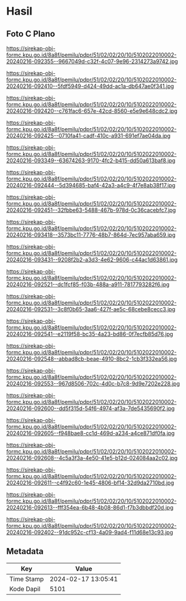 # Hasil

## Foto C Plano

https://sirekap-obj-formc.kpu.go.id/8a8f/pemilu/pdpr/51/02/02/20/10/5102022010002-20240216-092355--9667049d-c32f-4c07-9e96-2314273a9742.jpg

https://sirekap-obj-formc.kpu.go.id/8a8f/pemilu/pdpr/51/02/02/20/10/5102022010002-20240216-092410--5fdf5949-d424-49dd-ac1a-db647ae0f341.jpg

https://sirekap-obj-formc.kpu.go.id/8a8f/pemilu/pdpr/51/02/02/20/10/5102022010002-20240216-092420--c761fac6-657e-42cd-8560-e5e9e648cdc2.jpg

https://sirekap-obj-formc.kpu.go.id/8a8f/pemilu/pdpr/51/02/02/20/10/5102022010002-20240216-092425--0710fa41-cadf-410c-a931-691ef7ae04da.jpg

https://sirekap-obj-formc.kpu.go.id/8a8f/pemilu/pdpr/51/02/02/20/10/5102022010002-20240216-093349--63674263-9170-4fc2-b415-dd50a613baf8.jpg

https://sirekap-obj-formc.kpu.go.id/8a8f/pemilu/pdpr/51/02/02/20/10/5102022010002-20240216-092444--5d394685-baf4-42a3-a4c9-4f7e8ab38f17.jpg

https://sirekap-obj-formc.kpu.go.id/8a8f/pemilu/pdpr/51/02/02/20/10/5102022010002-20240216-092451--32fbbe63-5488-467b-978d-0c36cacebfc7.jpg

https://sirekap-obj-formc.kpu.go.id/8a8f/pemilu/pdpr/51/02/02/20/10/5102022010002-20240216-093418--3573bc11-7776-48b7-864d-7ec957aba659.jpg

https://sirekap-obj-formc.kpu.go.id/8a8f/pemilu/pdpr/51/02/02/20/10/5102022010002-20240216-093431--9208f2b2-a3d3-4e62-9606-c44ac1d63861.jpg

https://sirekap-obj-formc.kpu.go.id/8a8f/pemilu/pdpr/51/02/02/20/10/5102022010002-20240216-092521--dc1fcf85-f03b-488a-a911-7817793282f6.jpg

https://sirekap-obj-formc.kpu.go.id/8a8f/pemilu/pdpr/51/02/02/20/10/5102022010002-20240216-092531--3c8f0b65-3aa6-427f-ae5c-68cebe8cecc3.jpg

https://sirekap-obj-formc.kpu.go.id/8a8f/pemilu/pdpr/51/02/02/20/10/5102022010002-20240216-092541--e2119f58-bc35-4a23-bd86-0f7ecfb85d76.jpg

https://sirekap-obj-formc.kpu.go.id/8a8f/pemilu/pdpr/51/02/02/20/10/5102022010002-20240216-092548--abbad8cb-beae-4910-8bc2-1cb3f332ea56.jpg

https://sirekap-obj-formc.kpu.go.id/8a8f/pemilu/pdpr/51/02/02/20/10/5102022010002-20240216-092553--967d8506-702c-4d0c-b7c8-9d9e7202e228.jpg

https://sirekap-obj-formc.kpu.go.id/8a8f/pemilu/pdpr/51/02/02/20/10/5102022010002-20240216-092600--dd5f315d-54f6-4974-af3a-7de5435690f2.jpg

https://sirekap-obj-formc.kpu.go.id/8a8f/pemilu/pdpr/51/02/02/20/10/5102022010002-20240216-092605--f948bae8-cc1d-469d-a234-a4ce871df0fa.jpg

https://sirekap-obj-formc.kpu.go.id/8a8f/pemilu/pdpr/51/02/02/20/10/5102022010002-20240216-092608--4c5a3f3a-4e50-41e5-b12d-024084aa2c02.jpg

https://sirekap-obj-formc.kpu.go.id/8a8f/pemilu/pdpr/51/02/02/20/10/5102022010002-20240216-092611--c4f92c60-1e45-4806-bf14-32d9da2710bd.jpg

https://sirekap-obj-formc.kpu.go.id/8a8f/pemilu/pdpr/51/02/02/20/10/5102022010002-20240216-092613--fff354ea-6b48-4b08-86d1-f7b3dbbdf20d.jpg

https://sirekap-obj-formc.kpu.go.id/8a8f/pemilu/pdpr/51/02/02/20/10/5102022010002-20240216-092402--91dc952c-cf13-4a09-9ad4-f11d68e13c93.jpg


## Metadata

| Key        | Value               |
| ---------- | ------------------- |
| Time Stamp | 2024-02-17 13:05:41 |
| Kode Dapil | 5101                |




